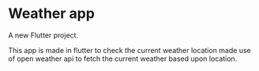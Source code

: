 # Weather app
A new Flutter project.

This app is made in flutter to check the current weather location
made use of open weather api to fetch the current weather based upon location.
